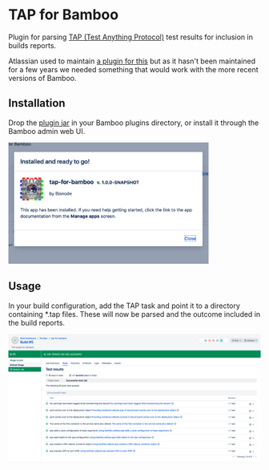 # TAP for Bamboo

Plugin for parsing [TAP (Test Anything Protocol)](https://testanything.org/) test results for inclusion in builds 
reports.

Atlassian used to maintain [a plugin for this](https://bitbucket.org/atlassian/bamboo-tap-plugin/src/master/) but as 
it hasn't been maintained for a few years we needed something that would work with the more recent versions of Bamboo. 

## Installation

Drop the [plugin jar](https://github.com/Bisnode/tap-for-bamboo/releases/download/v1.0.0/tap-for-bamboo-1.0.0.jar) in 
your Bamboo plugins directory, or install it through the Bamboo admin web UI.

<img alt="Bamboo installation screenshot" src="src/main/resources/images/screen2.png" width="400">

## Usage

In your build configuration, add the TAP task and point it to a directory containing *.tap files. These will now be 
parsed and the outcome included in the build reports.

![Bamboo test report screenshot](src/main/resources/images/screen1.png?raw=true "Test report")
